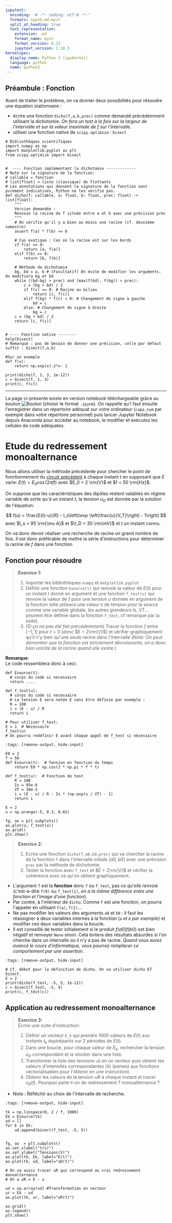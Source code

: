 ```yaml
---
jupytext:
  encoding: '# -*- coding: utf-8 -*-'
  formats: ipynb,md:myst
  split_at_heading: true
  text_representation:
    extension: .md
    format_name: myst
    format_version: 0.13
    jupytext_version: 1.10.3
kernelspec:
  display_name: Python 3 (ipykernel)
  language: python
  name: python3
---
```


## Préambule : Fonction

Avant de traiter le problème, on va donner deux possibilités pour résoudre une équation stationnaire :
* écrire une fonction `dicho(f,a,b,prec)` comme demandé précédemment utilisant la dichotomie. _On fera un test à la fois sur la largeur de l'intervalle et sur la valeur maximale de $f$ sur l'intervalle._
* utiliser une fonction native de `scipy.optimize` : `bisect`

```{code-cell} ipython3
# Bibliothèques scientifiques
import numpy as np
import matplotlib.pyplot as plt
from scipy.optimize import bisect


#  ---- Fonction implémentant la dichotomie -------------
# Note sur la signature de la fonction:
# callable = fonction
# list[float] = liste (classique) de flottants
# Les annotations qui donnent la signature de la fonction sont purement indicatives, Python ne les vérifie pas.
def dicho(f: callable, a: float, b: float, prec: float) -> list[float]:
    """
    Version demandée :
    Renvoie la racine de f située entre a et b avec une précision prec
    """
    # On vérifie qu'il y a bien au moins une racine (cf. deuxième semestre)
    assert f(a) * f(b) <= 0
    
    # Cas exotique : Cas où la racine est sur les bords
    if f(a) == 0:
        return [a, f(a)]
    elif f(b) == 0:
        return [b, f(b)]
    
    # Méthode de dichotomie
    bg, bd = a, b # (Facultatif) On évite de modifier les arguments. On modifiera bg et bd
    while ((bd-bg) > prec) and (max(f(bd), f(bg)) > prec):
        c = (bg + bd) / 2
        if f(c) == 0: # Racine au milieu
            return [c, f(c)]
        elif f(bg) * f(c) < 0: # Changement de signe à gauche
            bd = c
        else: # Changement de signe à droite
            bg = c
    c = (bg + bd) / 2
    return [c, f(c)]
    

# ---- Fonction native --------
help(bisect)
# Remarque : pas de besoin de donner une précision, celle par défaut suffit : bisect(f,a,b)

#Sur un exemple
def f(x):
    return np.exp(x)-2*x- 1

print(dicho(f, 1, 3, 1e-12))
c = bisect(f, 1, 3)
print(c, f(c))
```

---
La page ci-présente existe en version notebook téléchargeable grâce au bouton ![Bouton](./images/bouton_tl.png) (choisir le format `.ipynb`). On rappelle qu'l faut ensuite l'enregistrer dans un répertoire adéquat sur votre ordinateur (`capa_num` par exemple dans votre répertoire personnel) puis lancer Jupyter Notebook depuis Anaconda pour accéder au notebook, le modifier et exécutez les cellules de code adéquates.

# Etude du redressement monoalternance
Nous allons utiliser la méthode précédente pour chercher le point de fonctionnement du [circuit précédent](pos_pb_eq) à chaque instant $t$ en supposant que $E$ varie: $E(t) = E_0 \cos (2 \pi f t)$ avec $E_0 = 2 \rm{V}$ et $f = 50 \rm{Hz}$.

On suppose que les caractéristiques des dipôles restent valables en régime variable de sorte qu'à un instant $t$, la tension $u_D$ est donnée par la solution de l'équation:

$$
  f(u) = \frac{E(t)-u}{R} - I_s\left(\exp \left(\frac{u}{V_T}\right) - 1\right)
$$
avec $I_s = 95 \rm{\mu A}$ et $V_D = 30 \rm{mV}$ et $t$ un instant connu.

On va donc devoir réaliser une recherche de racine un grand nombre de fois. Il est donc préférable de mettre la série d'instructions pour déterminer la racine de $f$ dans une fonction.

## Fonction pour résoudre

> __Exercice 1:__  
> 1. Importer les bibliothèques `numpy` et `matplotlib.pyplot`
> 1. Définir une fonction `Esource(t)` qui renvoie la valeur de $E(t)$ pour un instant $t$ donné en argument et une fonction `f_test(u)` qui renvoie la valeur de $f$ pour une tension $u$ donnée en argument de la fonction (elle utilisera une valeur `E` de tension pour la source comme une variable globale, les autres grandeurs Is, VT... peuvent être définie dans la fonction `f_test`, cf remarque par la suite).
> 1. _(Si ça na pas été fait précédemment)_ Tracer la fonction $f$ entre $[-1,1]$ pour $t = 0$ (donc $E = 2\rm{V}$) et vérifier graphiquement qu'il n'y bien qu'une seule racine dans l'intervalle (_Note: On peut démontrer que la fonction est strictement décroissante, on a donc bien unicité de la racine quand elle existe._)

__Remarque__:  
Le code ressemblera donc à ceci:

```{code-block}
def Esource(t):
  # corps du code si necessaire
  return ....

def f_test(u):
  # corps du code si necessaire
  # La tension E sera notée E sans être définie par exemple :
  R = 100
  i = (E - u) / R
  return i

# Pour utiliser f_test:
E = 1  # Nécessaire
f_test(u)
# On pourra redéfinir E avant chaque appel de f_test si nécessaire
```

```{code-cell} ipython3
:tags: [remove-output, hide-input]

E0 = 2
f = 50
def Esource(t):  # Tension en fonction du temps
    return E0 * np.cos(2 * np.pi * f * t)

def f_test(u):  # Fonction de test
    R = 100
    Is = 95e-6
    VT = 30e-3
    i = (E - u) / R - Is * (np.exp(u / VT) - 1)
    return i

E = 2
u = np.arange(-5, 0.3, 0.01)

fg, ax = plt.subplots()
ax.plot(u, f_test(u))
ax.grid()
plt.show()
```

> __Exercice 2:__  
> 1. Ecrire une fonction `dicho(f,a0,b0,prec)` qui va chercher la racine de la fonction `f` dans l'intervalle initiale $[a0,b0]$ avec une précision `prec` par la méthode de dichotomie.
> 2. Tester la fonction avec `f_test` et $E = 2\rm{V}$ et vérifier la cohérence avec ce qu'on obtient graphiquement.

* L'argument `f` est la __fonction__ donc `f` ou `f_test`, pas _ce qu'elle renvoie_ (c'est-à-dire `f(0)` ou `f_test(1)`, _on a la même différence entre une fonction et l'image d'une fonction_).
* Par contre, à l'intérieur de `dicho`. Comme `f` est une fonction, on pourra l'appeler en utilisant `f(a)`, `f(1)`...
* Ne pas modifier les valeurs des arguments `a0` et `b0` : il faut les réassigner à deux variables internes à la fonction (_`a` et `b` par exemple_) et modifier ces deux variables dans la boucle.
* Il est conseillé de tester initialement si le produit $f(a0)f(b0)$ est bien négatif et renvoyer `None` sinon. Cela évitera des résultats absurdes si l'on cherche dans un intervalle où il n'y a pas de racine. _Quand vous aurez avancé le cours d'informatique, vous pourrez remplacer ce comportement par une assertion._

```{code-cell} ipython3
:tags: [remove-output, hide-input]

# Cf. début pour la définition de dicho. On va utiliser dicho ET bisect.
E = 2
print(dicho(f_test, -5, 5, 1e-12))
c = bisect(f_test, -5, 5)
print(c, f_test(c))
```

## Application au redressement monoalternance
> __Exercice 3:__  
> Ecrire une suite d'instruction:
> 1. Définir un vecteur `E_k` qui prendre 1000 valeurs de $E(t)$ aux instants $t_k$ équirépartis sur 2 périodes de $E(t)$.
> 2. Dans une boucle, pour chaque valeur de $E_k$, rechercher la tension $u_D$ correspondant et la stocker dans une liste.
> 3. Transformer la liste des tensions `uD` en un vecteur puis obtenir les valeurs d'intensités correspondantes $i(t)$ (pensez aux fonctions vectorialisables pour l'obtenir en une instruction).
> 4. Obtenir les valeurs de la tension $uR$ à chaque instant et tracer $u_R (t)$. Pourquoi parle-t-on de redressement ? monoalternance ?

* Note : Réfléchir au choix de l'intervalle de recherche.

```{code-cell} ipython3
:tags: [remove-output, hide-input]

tk = np.linspace(0, 2 / f, 1000)
Ek = Esource(tk)
ud = []
for E in Ek:
    ud.append(bisect(f_test, -5, 5))


fg, ax  = plt.subplots()
ax.set_xlabel("t(s)")
ax.set_ylabel("Tensions(V)")
ax.plot(tk, Ek, label="E(t)")
ax.plot(tk, ud, label="uD(t)")

# On va aussi tracer uR qui correspond au vrai redressement monoalternance
# On a uR = E - u

ud = np.array(ud) #Transformation en vecteur
ur = Ek - ud
ax.plot(tk, ur, label="uR(t)")

ax.grid()
ax.legend()
plt.show()
```

```{code-cell} ipython3

```
